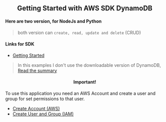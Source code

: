 <h2 align="center">Getting Started with AWS SDK DynamoDB</h2>

#### Here are two version, for NodeJs and Python
> both version can `create, read, update and delete` (CRUD)

#### Links for SDK
* [Getting Started](https://docs.aws.amazon.com/es_es/amazondynamodb/latest/developerguide/GettingStarted.html)
> In this examples I don't use the downloadable version of DynamoDB, [Read the summary](https://docs.aws.amazon.com/amazondynamodb/latest/developerguide/GettingStarted.NodeJs.Summary.html)

<h4 align="center">Important!</h4>

To use this application you need an AWS Account and create a user and group for set permissions to that user.

* [Create Account (AWS)](https://aws.amazon.com/free/?trk=ps_a134p000003yhOyAAI&trkCampaign=acq_paid_search_brand&sc_channel=ps&sc_campaign=acquisition_LATAMO&sc_publisher=google&sc_category=core&sc_country=LATAMO&sc_geo=LATAM&sc_outcome=Acquisition&sc_detail=aws%20services&sc_content=Account_e&sc_matchtype=e&sc_segment=453309389506&sc_medium=ACQ-P|PS-GO|Brand|Desktop|SU|AWS|Core|LATAMO|EN|Text&s_kwcid=AL!4422!3!453309389506!e!!g!!aws%20services&ef_id=EAIaIQobChMIs-ndm9SU9gIVFgaRCh2rQgJVEAAYASAAEgLzAPD_BwE:G:s&s_kwcid=AL!4422!3!453309389506!e!!g!!aws%20services&all-free-tier.sort-by=item.additionalFields.SortRank&all-free-tier.sort-order=asc&awsf.Free%20Tier%20Types=*all&awsf.Free%20Tier%20Categories=*all)
* [Create User and Group (IAM)](https://console.aws.amazon.com/iamv2/)
